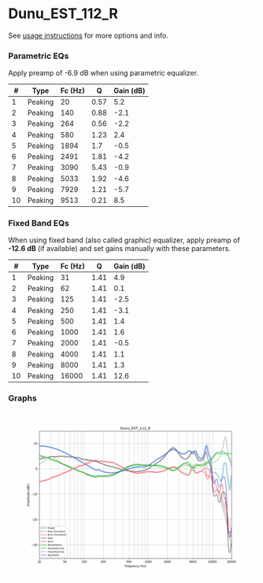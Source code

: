 # Dunu_EST_112_R
See [usage instructions](https://github.com/jaakkopasanen/AutoEq#usage) for more options and info.

### Parametric EQs
Apply preamp of -6.9 dB when using parametric equalizer.

|   # | Type    |   Fc (Hz) |    Q |   Gain (dB) |
|-----|---------|-----------|------|-------------|
|   1 | Peaking |        20 | 0.57 |         5.2 |
|   2 | Peaking |       140 | 0.88 |        -2.1 |
|   3 | Peaking |       264 | 0.56 |        -2.2 |
|   4 | Peaking |       580 | 1.23 |         2.4 |
|   5 | Peaking |      1894 | 1.7  |        -0.5 |
|   6 | Peaking |      2491 | 1.81 |        -4.2 |
|   7 | Peaking |      3090 | 5.43 |        -0.9 |
|   8 | Peaking |      5033 | 1.92 |        -4.6 |
|   9 | Peaking |      7929 | 1.21 |        -5.7 |
|  10 | Peaking |      9513 | 0.21 |         8.5 |

### Fixed Band EQs
When using fixed band (also called graphic) equalizer, apply preamp of **-12.6 dB** (if available) and set gains manually with these parameters.

|   # | Type    |   Fc (Hz) |    Q |   Gain (dB) |
|-----|---------|-----------|------|-------------|
|   1 | Peaking |        31 | 1.41 |         4.9 |
|   2 | Peaking |        62 | 1.41 |         0.1 |
|   3 | Peaking |       125 | 1.41 |        -2.5 |
|   4 | Peaking |       250 | 1.41 |        -3.1 |
|   5 | Peaking |       500 | 1.41 |         1.4 |
|   6 | Peaking |      1000 | 1.41 |         1.6 |
|   7 | Peaking |      2000 | 1.41 |        -0.5 |
|   8 | Peaking |      4000 | 1.41 |         1.1 |
|   9 | Peaking |      8000 | 1.41 |         1.3 |
|  10 | Peaking |     16000 | 1.41 |        12.6 |

### Graphs
![](./Dunu_EST_112_R.png)
